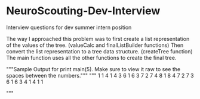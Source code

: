 NeuroScouting-Dev-Interview
===========================

Interview questions for dev summer intern position

The way I approached this problem was to first create a list representation
of the values of the tree. (valueCalc and finalListBuilder functions) Then convert the list representation to a tree
data structure. (createTree function) The main function uses all the other functions to create the final tree.

"""Sample Output for print main(5). Make sure to view it raw to see the spaces between the numbers."""
"""
                1
            1
                4
        1
                4
            3
                6
    1
                6
            3
                7
        2
                7
            4
                8
1
                8
            4
                7
        2
                7
            3
                6
    1
                6
            3
                4
        1
                4
            1
                1

"""
